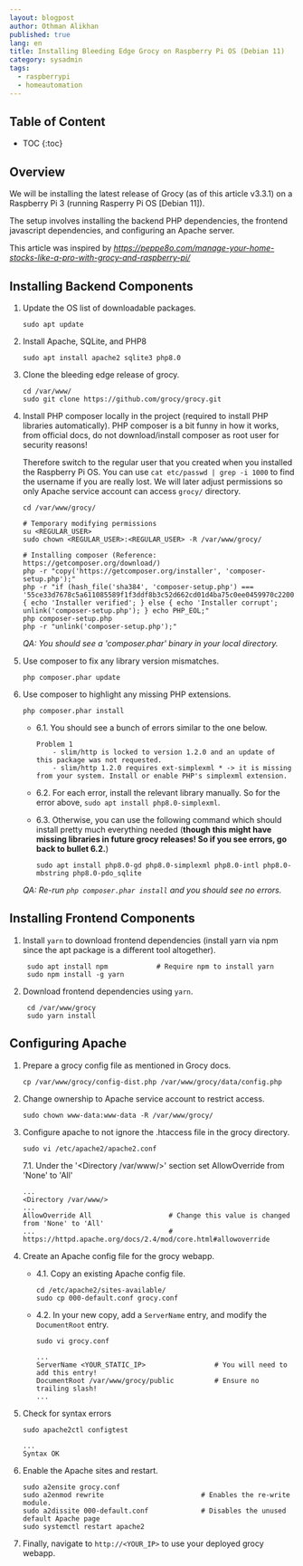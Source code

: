 ```yaml
---
layout: blogpost
author: Othman Alikhan
published: true
lang: en
title: Installing Bleeding Edge Grocy on Raspberry Pi OS (Debian 11)
category: sysadmin
tags:
  - raspberrypi
  - homeautomation
---
```


## Table of Content

* TOC
{:toc}

## Overview

We will be installing the latest release of Grocy (as of this article v3.3.1) on a 
Raspberry Pi 3 (running Rasperry Pi OS [Debian 11]).

The setup involves installing the backend PHP dependencies, the frontend javascript 
dependencies, and configuring an Apache server.

This article was inspired by *https://peppe8o.com/manage-your-home-stocks-like-a-pro-with-grocy-and-raspberry-pi/*

## Installing Backend Components

1. Update the OS list of downloadable packages.
    ```
    sudo apt update
    ```

2. Install Apache, SQLite, and PHP8
    ```
    sudo apt install apache2 sqlite3 php8.0
    ```

3. Clone the bleeding edge release of grocy.
    ```
    cd /var/www/
    sudo git clone https://github.com/grocy/grocy.git
    ```

4. Install PHP composer locally in the project (required to install PHP
   libraries automatically). PHP composer is a bit funny in how it works, 
   from official docs, do not download/install composer as root user for
   security reasons! 

   Therefore switch to the regular user that you created when
   you installed the Raspberry Pi OS. You can use `cat etc/passwd | grep -i
   1000` to find the username if you are really lost. We will later adjust
   permissions so only Apache service account can access `grocy/` directory.

    ```
    cd /var/www/grocy/

    # Temporary modifying permissions
    su <REGULAR_USER>
    sudo chown <REGULAR_USER>:<REGULAR_USER> -R /var/www/grocy/

    # Installing composer (Reference: https://getcomposer.org/download/)
    php -r "copy('https://getcomposer.org/installer', 'composer-setup.php');"
    php -r "if (hash_file('sha384', 'composer-setup.php') === '55ce33d7678c5a611085589f1f3ddf8b3c52d662cd01d4ba75c0ee0459970c2200a51f492d557530c71c15d8dba01eae') { echo 'Installer verified'; } else { echo 'Installer corrupt'; unlink('composer-setup.php'); } echo PHP_EOL;"
    php composer-setup.php
    php -r "unlink('composer-setup.php');"
    ```

    *QA: You should see a 'composer.phar' binary in your local directory.*

5. Use composer to fix any library version mismatches.
    ```
    php composer.phar update
    ```

6. Use composer to highlight any missing PHP extensions.
    ```
    php composer.phar install
    ```

    - 6.1. You should see a bunch of errors similar to the one below.
        ```
        Problem 1
            - slim/http is locked to version 1.2.0 and an update of this package was not requested.
            - slim/http 1.2.0 requires ext-simplexml * -> it is missing from your system. Install or enable PHP's simplexml extension.
        ```

    - 6.2. For each error, install the relevant library manually. So for the
      error above, `sudo apt install php8.0-simplexml`. 

    - 6.3. Otherwise, you can use the following command which should install pretty much everything needed 
      (**though this might have missing libraries in future grocy releases! So if you see errors, go back to bullet 6.2.**)
      ```
      sudo apt install php8.0-gd php8.0-simplexml php8.0-intl php8.0-mbstring php8.0-pdo_sqlite
      ```

    *QA: Re-run `php composer.phar install` and you should see no errors.*


## Installing Frontend Components


1. Install `yarn` to download frontend dependencies (install yarn via npm since the apt package 
   is a different tool altogether).
   ```
    sudo apt install npm            # Require npm to install yarn
    sudo npm install -g yarn
   ```

2. Download frontend dependencies using `yarn`.
   ```
    cd /var/www/grocy
    sudo yarn install
   ```

## Configuring Apache


1. Prepare a grocy config file as mentioned in Grocy docs.
    ```
    cp /var/www/grocy/config-dist.php /var/www/grocy/data/config.php
    ```

2. Change ownership to Apache service account to restrict access.
    ```
    sudo chown www-data:www-data -R /var/www/grocy/
    ```

3. Configure apache to not ignore the .htaccess file in the grocy directory.
    ```
    sudo vi /etc/apache2/apache2.conf
    ```

    7.1. Under the '<Directory /var/www/>' section set AllowOverride from 'None' to 'All'
    ```
    ...
    <Directory /var/www/>
    ...
    AllowOverride All                   # Change this value is changed from 'None' to 'All'
    ...                                 # https://httpd.apache.org/docs/2.4/mod/core.html#allowoverride
    ```

4. Create an Apache config file for the grocy webapp.
    - 4.1. Copy an existing Apache config file.
        ```
        cd /etc/apache2/sites-available/
        sudo cp 000-default.conf grocy.conf
        ```

    - 4.2. In your new copy, add a `ServerName` entry, and modify the `DocumentRoot` entry.
        ```
        sudo vi grocy.conf

        ...
        ServerName <YOUR_STATIC_IP>                 # You will need to add this entry!
        DocumentRoot /var/www/grocy/public          # Ensure no trailing slash!
        ...
        ```

5. Check for syntax errors
    ```
    sudo apache2ctl configtest

    ...
    Syntax OK
    ```

6. Enable the Apache sites and restart.
    ```
    sudo a2ensite grocy.conf
    sudo a2enmod rewrite                        # Enables the re-write module.
    sudo a2dissite 000-default.conf             # Disables the unused default Apache page
    sudo systemctl restart apache2
    ```

7. Finally, navigate to `http://<YOUR_IP>` to use your deployed grocy webapp.
